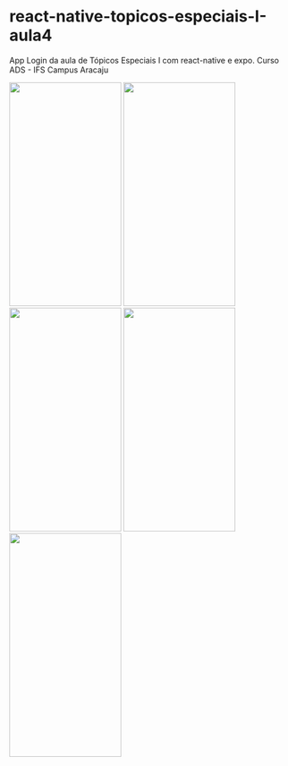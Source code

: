# react-native-topicos-especiais-I-aula4
App Login da aula de Tópicos Especiais I com react-native e expo. Curso ADS - IFS Campus Aracaju

<img src="https://user-images.githubusercontent.com/82426590/235361657-aecbb931-6c2e-4b8f-acf5-51d67b6a29b9.jpeg" data-canonical-src="https://user-images.githubusercontent.com/82426590/235361657-aecbb931-6c2e-4b8f-acf5-51d67b6a29b9.jpeg" width="200" height="400" />
<img src="https://user-images.githubusercontent.com/82426590/235361739-edc41406-3031-4692-b185-efe87e97be5f.jpeg" data-canonical-src="https://user-images.githubusercontent.com/82426590/235361739-edc41406-3031-4692-b185-efe87e97be5f.jpeg" width="200" height="400" />
<img src="https://user-images.githubusercontent.com/82426590/235361770-1437da10-7f46-466f-801e-8ccfce8e646e.jpeg" data-canonical-src="https://user-images.githubusercontent.com/82426590/235361770-1437da10-7f46-466f-801e-8ccfce8e646e.jpeg" width="200" height="400" />
<img src="https://user-images.githubusercontent.com/82426590/235361789-52bd80af-8569-44db-bf80-0a05973952ae.jpeg" data-canonical-src="https://user-images.githubusercontent.com/82426590/235361789-52bd80af-8569-44db-bf80-0a05973952ae.jpeg" width="200" height="400" />
<img src="https://user-images.githubusercontent.com/82426590/235361812-89a14052-2a4b-4c31-921e-35162e75a1af.jpeg" data-canonical-src="https://user-images.githubusercontent.com/82426590/235361812-89a14052-2a4b-4c31-921e-35162e75a1af.jpeg" width="200" height="400" />
